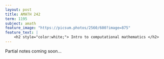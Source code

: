 ```yaml
---
layout: post
title: AMATH 242
term: 1195
subject: amath
feature_image: "https://picsum.photos/2560/600?image=875"
feature_text: |
    <h2 style="color:white;"> Intro to computational mathematics </h2>
---
```


Partial notes coming soon...
